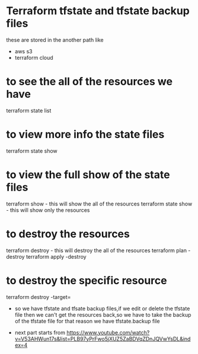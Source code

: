 # Terraform tfstate and tfstate backup files
these are stored in the another path like
- aws s3
- terraform cloud
# to see the all of the resources we have
terraform state list
# to view more info the state files 
terraform state show <any one of the list files>
# to view the full show of the state files
terraform show - this will show the all of the resources
terraform state show - this will show only the resources
# to destroy the resources
terraform destroy - this will destroy the all of the resources
terraform plan -destroy 
terraform apply -destroy
# to destroy the specific resource
terraform destroy -target=<resource name>



- so we have tfstate and tfsate backup files,if we edit or delete the tfstate file then we can't get the resources back,so we have to take the backup of the tfstate file for that reason we have tfstate.backup file

- next part starts from https://www.youtube.com/watch?v=V53AHWun17s&list=PLB97yPrFwo5jXUZ5ZaBDVqZDnJQVwYsDL&index=4